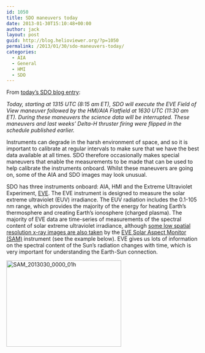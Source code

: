 ```yaml
---
id: 1050
title: SDO maneuvers today
date: 2013-01-30T15:10:48+00:00
author: jack
layout: post
guid: http://blog.helioviewer.org/?p=1050
permalink: /2013/01/30/sdo-maneuvers-today/
categories:
  - AIA
  - General
  - HMI
  - SDO
---
```

From [today&#8217;s SDO blog entry](http://sdoisgo.blogspot.com/2013/01/eve-field-of-view-and-hmiaia-flatfield.html):

_Today, starting at 1315 UTC (8:15 am ET), SDO will execute the EVE Field of View maneuver followed by the HMI/AIA Flatfield at 1630 UTC (11:30 am ET). During these maneuvers the science data will be interrupted. These maneuvers and last weeks&#8217; Delta-H thruster firing were flipped in the schedule published earlier._ 

Instruments can degrade in the harsh environment of space, and so it is important to calibrate at regular intervals to make sure that we have the best data available at all times. SDO therefore occasionally makes special maneuvers that enable the measurements to be made that can be used to help calibrate the instruments onboard. Whilst these maneuvers are going on, some of the AIA and SDO images may look unusual.

SDO has three instruments onboard: AIA, HMI and the Extreme Ultraviolet Experiment, [EVE](http://lasp.colorado.edu/home/eve/). The EVE instrument is designed to measure the solar extreme ultraviolet (EUV) irradiance. The EUV radiation includes the 0.1-105 nm range, which provides the majority of the energy for heating Earth’s thermosphere and creating Earth’s ionosphere (charged plasma). The majority of EVE data are time-series of measurements of the spectral content of solar extreme ultraviolet irradiance, although [some low spatial resolution x-ray images are also taken](http://lasp.colorado.edu/home/eve/data/eve-spaceweather-data/) by the [EVE Solar Aspect Monitor (SAM)](http://lasp.colorado.edu/home/eve/science/instrument/megs/) instrument (see the example below). EVE gives us lots of information on the spectral content of the Sun&#8217;s radiation changes with time, which is very important for understanding the Earth-Sun connection.

<a href="https://helioviewer-project.github.io/2013/01/30/sdo-maneuvers-today/sam_2013030_0000_01h/" rel="attachment wp-att-1055"><img src="https://helioviewer-project.github.io/images/uploads/2013/01/SAM_2013030_0000_01h-300x225.png" alt="SAM_2013030_0000_01h" width="300" height="225" class="aligncenter size-medium wp-image-1055" sizes="(max-width: 300px) 100vw, 300px" /></a>

